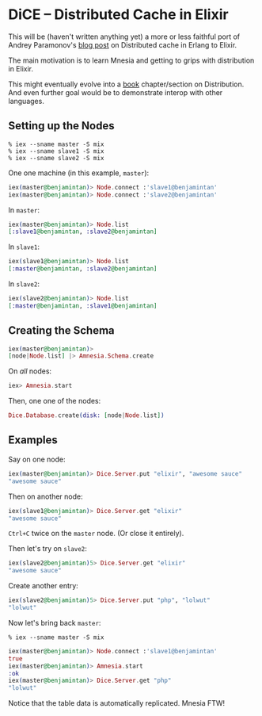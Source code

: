 # DiCE – Distributed Cache in Elixir

This will be (haven't written anything yet) a more or less faithful port of Andrey Paramonov's [blog post](http://ndpar.blogspot.sg/2010/01/distributed-cache-in-erlang.html) on Distributed cache in Erlang to Elixir.

The main motivation is to learn Mnesia and getting to grips with distribution in Elixir.

This might eventually evolve into a [book](http://www.exotpbook.com) chapter/section on Distribution. And even further goal would be to demonstrate interop with other languages.

## Setting up the Nodes

```
% iex --sname master -S mix
% iex --sname slave1 -S mix
% iex --sname slave2 -S mix
```

One one machine (in this example, `master`):

```elixir
iex(master@benjamintan)> Node.connect :'slave1@benjamintan'
iex(master@benjamintan)> Node.connect :'slave2@benjamintan'
```

In `master`:

```elixir
iex(master@benjamintan)> Node.list
[:slave1@benjamintan, :slave2@benjamintan]
```

In `slave1`:

```elixir
iex(slave1@benjamintan)> Node.list
[:master@benjamintan, :slave2@benjamintan]
```

In `slave2`:

```elixir
iex(slave2@benjamintan)> Node.list
[:master@benjamintan, :slave1@benjamintan]
```

## Creating the Schema

```elixir
iex(master@benjamintan)> 
[node|Node.list] |> Amnesia.Schema.create
```

On _all_ nodes:

```elixir
iex> Amnesia.start
```

Then, one one of the nodes:

```elixir
Dice.Database.create(disk: [node|Node.list])
```

## Examples

Say on one node:

```elixir
iex(master@benjamintan)> Dice.Server.put "elixir", "awesome sauce"
"awesome sauce"
```

Then on another node:

```elixir
iex(slave1@benjamintan)> Dice.Server.get "elixir"
"awesome sauce"
```

`Ctrl+C` twice on the `master` node. (Or close it entirely).

Then let's try on `slave2`:

```elixir
iex(slave2@benjamintan)5> Dice.Server.get "elixir"
"awesome sauce"
```

Create another entry:

```elixir
iex(slave2@benjamintan)5> Dice.Server.put "php", "lolwut"
"lolwut"
```

Now let's bring back `master`:

```
% iex --sname master -S mix
```

```elixir
iex(master@benjamintan)> Node.connect :'slave1@benjamintan'
true
iex(master@benjamintan)> Amnesia.start
:ok
iex(master@benjamintan)> Dice.Server.get "php"
"lolwut"
```

Notice that the table data is automatically replicated. Mnesia FTW!
